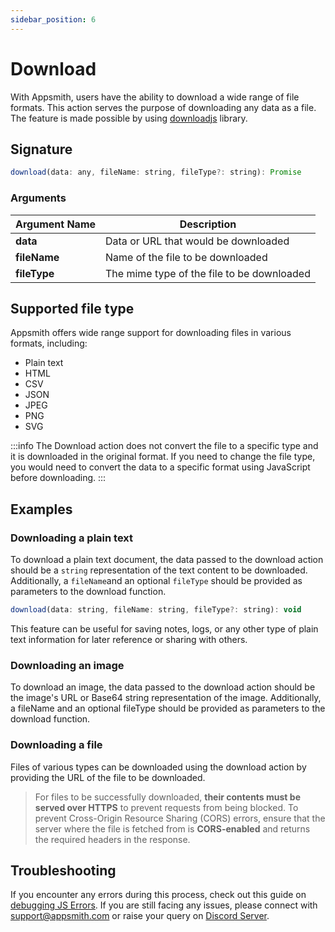 ```yaml
---
sidebar_position: 6
---
```

# Download

With Appsmith, users have the ability to download a wide range of file formats. This action serves the purpose of downloading any data as a file. The feature is made possible by using  [downloadjs](https://github.com/rndme/download) library.


## Signature

```javascript
download(data: any, fileName: string, fileType?: string): Promise
```

### Arguments

| **Argument Name** | **Description**                            |
| ----------------- | ------------------------------------------ |
| **data**          | Data or URL that would be downloaded       |
| **fileName**      | Name of the file to be downloaded          |
| **fileType**      | The mime type of the file to be downloaded |

## Supported file type
Appsmith offers wide range support for downloading files in various formats, including:

* Plain text
* HTML
* CSV
* JSON
* JPEG
* PNG
* SVG

:::info
The Download action does not convert the file to a specific type and it is downloaded in the original format. If you need to change the file type, you would need to convert the data to a specific format using JavaScript before downloading.
:::


## Examples

### Downloading a plain text
To download a plain text document, the data passed to the download action should be a `string` representation of the text content to be downloaded. Additionally, a `fileName`and an optional `fileType` should be provided as parameters to the download function. 

```javascript
download(data: string, fileName: string, fileType?: string): void
```
<VideoEmbed host="youtube" videoId="JL0XRRIIcus" title="Downloading a plain text" caption="Downloading a plain text"/>


This feature can be useful for saving notes, logs, or any other type of plain text information for later reference or sharing with others.


### Downloading an image

To download an image, the data passed to the download action should be the image's URL or Base64 string representation of the image. Additionally, a fileName and an optional fileType should be provided as parameters to the download function. 

<VideoEmbed host="youtube" videoId="PoDi1MR6nI4" title="Downloading an image" caption="Downloading an image"/>


### Downloading a file

Files of various types can be downloaded using the download action by providing the URL of the file to be downloaded.

> For files to be successfully downloaded, **their contents must be served over HTTPS** to prevent requests from being blocked. To prevent Cross-Origin Resource Sharing (CORS) errors, ensure that the server where the file is fetched from is **CORS-enabled** and returns the required headers in the response.

## Troubleshooting
If you encounter any errors during this process, check out this guide on [debugging JS Errors](/help-and-support/troubleshooting-guide/js-errors). If you are still facing any issues, please connect with support@appsmith.com or raise your query on [Discord Server](https://discord.com/invite/rBTTVJp).